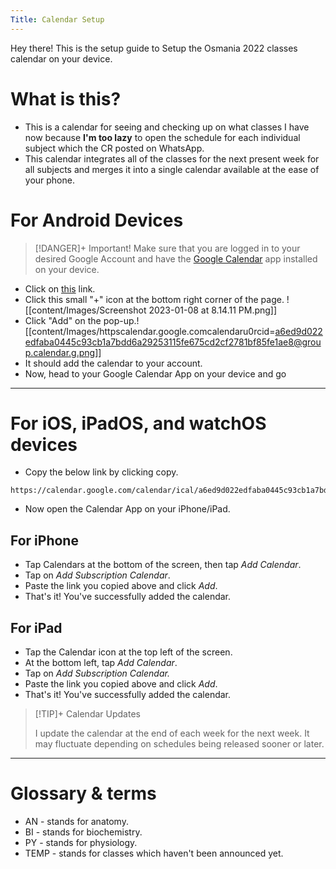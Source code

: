 ```yaml
---
Title: Calendar Setup
---
```


Hey there! This is the setup guide to Setup the Osmania 2022 classes calendar on your device.

# What is this?
- This is a calendar for seeing and checking up on what classes I have now because **I'm too lazy** to open the schedule for each individual subject which the CR posted on WhatsApp.
- This calendar integrates all of the classes for the next present week for all subjects and merges it into a single calendar available at the ease of your phone.

# For Android Devices
>[!DANGER]+ Important!
> Make sure that you are logged in to your desired Google Account and have the [Google Calendar](https://play.google.com/store/apps/details?id=com.google.android.calendar&hl=en_IN&gl=US) app installed on your device.


- Click on [this](https://calendar.google.com/calendar/embed?src=a6ed9d022edfaba0445c93cb1a7bdd6a29253115fe675cd2cf2781bf85fe1ae8%40group.calendar.google.com&ctz=Asia%2FKolkata) link. 
- Click this small "+" icon at the bottom right corner of the page. ![[content/Images/Screenshot 2023-01-08 at 8.14.11 PM.png]]
- Click "Add" on the pop-up.![[content/Images/httpscalendar.google.comcalendaru0rcid=a6ed9d022edfaba0445c93cb1a7bdd6a29253115fe675cd2cf2781bf85fe1ae8@group.calendar.g.png]]
- It should add the calendar to your account.
- Now, head to your Google Calendar App on your device and go 
- - -
# For iOS, iPadOS, and watchOS devices
- Copy the below link by clicking copy.
```
https://calendar.google.com/calendar/ical/a6ed9d022edfaba0445c93cb1a7bdd6a29253115fe675cd2cf2781bf85fe1ae8%40group.calendar.google.com/public/basic.ics
```
- Now open the Calendar App on your iPhone/iPad.
## For iPhone
 - Tap Calendars at the bottom of the screen, then tap *Add Calendar*.
 - Tap on *Add Subscription Calendar*.
 - Paste the link you copied above and click *Add*.
 - That's it! You've successfully added the calendar.

## For iPad
- Tap the Calendar icon at the top left of the screen.
- At the bottom left, tap *Add Calendar*.
- Tap on *Add Subscription Calendar.*
- Paste the link you copied above and click *Add*.
- That's it! You've successfully added the calendar.

>[!TIP]+ Calendar Updates
>
>I update the calendar at the end of each week for the next week. It may fluctuate depending on schedules being released sooner or later.

- - -
# Glossary & terms
- AN - stands for anatomy.
- BI - stands for biochemistry.
- PY - stands for physiology.
- TEMP - stands for classes which haven't been announced yet.